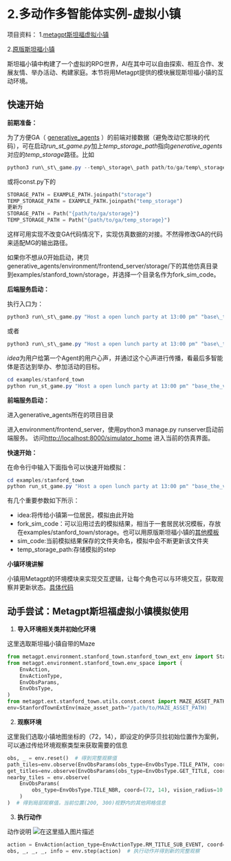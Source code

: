 ﻿
# 2.多动作多智能体实例-虚拟小镇

项目资料：
1.[metagpt斯坦福虚拟小镇](https://github.com/geekan/MetaGPT/tree/main/metagpt/ext/stanford_town)

2.[原版斯坦福小镇](https://github.com/joonspk-research/generative_agents?tab=readme-ov-file)

斯坦福小镇中构建了一个虚拟的RPG世界，AI在其中可以自由探索、相互合作、发展友情、举办活动、构建家庭。本节将用Metagpt提供的模块展现斯坦福小镇的互动环境。

## 快速开始

**前期准备：**

为了方便GA（ [generative_agents](https://github.com/joonspk-research/generative_agents) ）的前端对接数据（避免改动它那块的代码），可在启动*run\_st\_game.py*加上*temp\_storage\_path*指向*generative\_agents*对应的*temp\_storage*路径。比如

```powershell
python3 run\_st\_game.py --temp\_storage\_path path/to/ga/temp\_storage xxx
```

或将const.py下的

```python
STORAGE_PATH = EXAMPLE_PATH.joinpath("storage")
TEMP_STORAGE_PATH = EXAMPLE_PATH.joinpath("temp_storage")
更新为
STORAGE_PATH = Path("{path/to/ga/storage}")
TEMP_STORAGE_PATH = Path("{path/to/ga/temp_storage}")
```

这样可用实现不改变GA代码情况下，实现仿真数据的对接。不然得修改GA的代码来适配MG的输出路径。

如果你不想从0开始启动，拷贝generative\_agents/environment/frontend\_server/storage/下的其他仿真目录到examples/stanford\_town/storage，并选择一个目录名作为fork\_sim\_code。

**后端服务启动：**

执行入口为：

```powershell
python3 run\_st\_game.py "Host a open lunch party at 13:00 pm" "base\_the\_ville\_isabella\_maria\_klaus" "test\_sim" 10
```

或者

```powershell
python3 run\_st\_game.py "Host a open lunch party at 13:00 pm" "base\_the\_ville\_isabella\_maria\_klaus" "test\_sim" 10 --temp\_storage\_path path/to/ga/temp\_storage
```

*idea*为用户给第一个Agent的用户心声，并通过这个心声进行传播，看最后多智能体是否达到举办、参加活动的目标。

```powershell
cd examples/stanford_town
python run_st_game.py "Host a open lunch party at 13:00 pm" "base_the_ville_isabella_maria_klaus" "test_sim" --temp_storage_path "temp_storage"
```

**前端服务启动：**

进入generative\_agents所在的项目目录

进入environment/frontend\_server，使用python3 manage.py runserver启动前端服务。
访问[http://localhost:8000/simulator\_home](http://localhost:8000/simulator%5C_home) 进入当前的仿真界面。

**快速开始：**

在命令行中输入下面指令可以快速开始模拟：

```powershell
cd examples/stanford_town
python run_st_game.py "Host a open lunch party at 13:00 pm" "base_the_ville_isabella_maria_klaus" "test_sim" --temp_storage_path "temp_storage"
```

有几个重要参数如下所示：

- idea:将传给小镇第一位居民，模拟由此开始
- fork\_sim\_code：可以沿用过去的模拟结果，相当于一套居民状况模板，存放在examples/stanford\_town/storage。也可以用原版斯坦福小镇的[其他模板](https://github.com/joonspk-research/generative_agents/tree/main/environment/frontend_server/storage)
- sim\_code:当前模拟结果保存的文件夹命名，模拟中会不断更新该文件夹
- temp\_storage\_path:存储模拟的step

**小镇环境讲解**

小镇用Metagpt的环境模块来实现交互逻辑，让每个角色可以与环境交互，获取观察并更新状态。[具体代码](https://github.com/geekan/MetaGPT/blob/main/metagpt/environment/stanford_town/env_space.py)

## 动手尝试：Metagpt斯坦福虚拟小镇模拟使用

1. **导入环境相关类并初始化环境**

这里选取斯坦福小镇自带的Maze

```python
from metagpt.environment.stanford_town.stanford_town_ext_env import StanfordTownExtEnv
from metagpt.environment.stanford_town.env_space import (
    EnvAction,
    EnvActionType,
    EnvObsParams,
    EnvObsType,
)
from metagpt.ext.stanford_town.utils.const.const import MAZE_ASSET_PATH
env=StanfordTownExtEnv(maze_asset_path="/path/to/MAZE_ASSET_PATH)
```

2. **观察环境**

这里我们选取小镇地图坐标的（72，14），即设定的伊莎贝拉初始位置作为案例，可以通过传给环境观察类型来获取需要的信息

```python
obs, _ = env.reset()  # 得到完整观察值
path_tiles=env.observe(EnvObsParams(obs_type=EnvObsType.TILE_PATH, coord=(72, 14)))#可以查看当前坐标地址，如可以发现伊莎贝拉初始在自己公寓的主卧床上
get_titles=env.observe(EnvObsParams(obs_type=EnvObsType.GET_TITLE, coord=(72, 14)))#可以查看当前坐标的详细观察值
nearby_tiles = env.observe(
    EnvObsParams(
        obs_type=EnvObsType.TILE_NBR, coord=(72, 14), vision_radius=10
    )
)  # 得到局部观察值，当前位置(200, 300)视野内的其他网格信息
```

3. **执行动作**

动作说明
![在这里插入图片描述](https://i-blog.csdnimg.cn/direct/dca9d4997ecd48089227c33822c3768f.png)

```python
action = EnvAction(action_type=EnvActionType.RM_TITLE_SUB_EVENT, coord=(72, 14), subject="Isabella Rodriguez")  # 初始化一组动作值，删除指定位置主语为subject的事件,事件event=["the Ville:Isabella Rodriguez's apartment:main room:bed","Isabella Rodriguez","is","sleep"]
obs, _, _, _, info = env.step(action)  # 执行动作并得到新的完整观察
```





